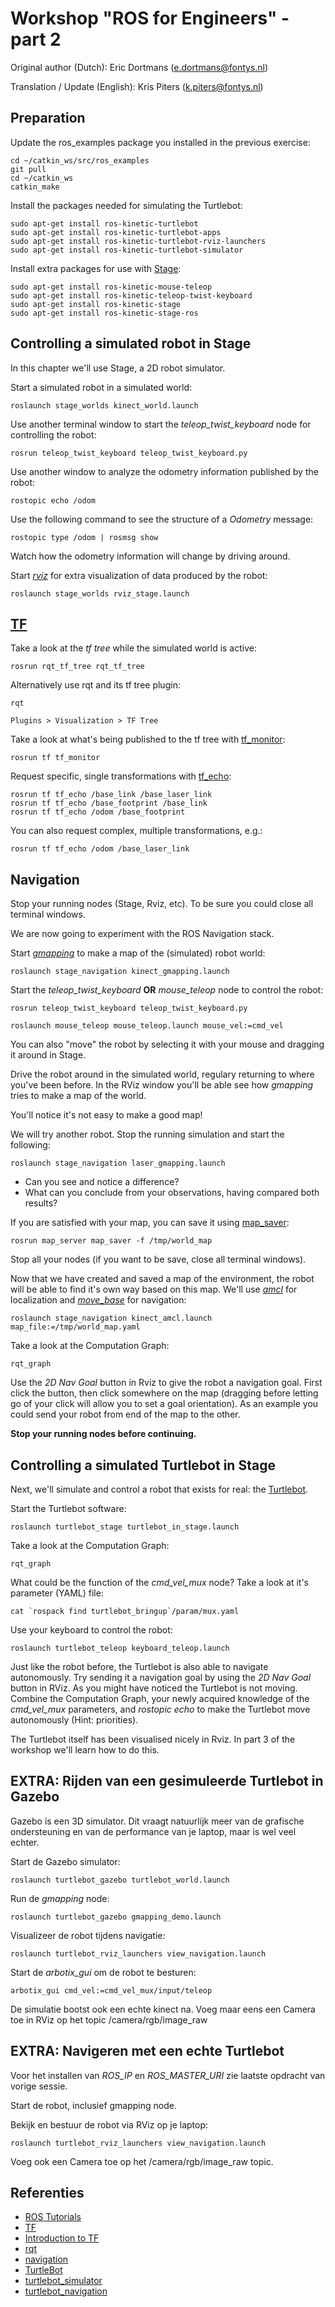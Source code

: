 # Workshop "ROS for Engineers" - part 2

Original author (Dutch): Eric Dortmans (e.dortmans@fontys.nl)

Translation / Update (English): Kris Piters (k.piters@fontys.nl)

## Preparation

Update the ros_examples package you installed in the previous exercise:

    cd ~/catkin_ws/src/ros_examples
    git pull
    cd ~/catkin_ws
    catkin_make

Install the packages needed for simulating the Turtlebot:

    sudo apt-get install ros-kinetic-turtlebot
    sudo apt-get install ros-kinetic-turtlebot-apps
    sudo apt-get install ros-kinetic-turtlebot-rviz-launchers
    sudo apt-get install ros-kinetic-turtlebot-simulator

Install extra packages for use with [Stage](http://wiki.ros.org/stage#External_Documentation):

    sudo apt-get install ros-kinetic-mouse-teleop
    sudo apt-get install ros-kinetic-teleop-twist-keyboard
    sudo apt-get install ros-kinetic-stage
    sudo apt-get install ros-kinetic-stage-ros

## Controlling a simulated robot in Stage

In this chapter we'll use Stage, a 2D robot simulator. 

Start a simulated robot in a simulated world:

    roslaunch stage_worlds kinect_world.launch

Use another terminal window to start the *teleop_twist_keyboard* node for controlling the robot:

    rosrun teleop_twist_keyboard teleop_twist_keyboard.py

Use another window to analyze the odometry information published by the robot:

    rostopic echo /odom

Use the following command to see the structure of a *Odometry* message:

    rostopic type /odom | rosmsg show
  
Watch how the odometry information will change by driving around.

Start [*rviz*](http://wiki.ros.org/rviz) for extra visualization of data produced by the robot:

    roslaunch stage_worlds rviz_stage.launch

## [TF](http://wiki.ros.org/tf) 

Take a look at the *tf tree* while the simulated world is active:

    rosrun rqt_tf_tree rqt_tf_tree

Alternatively use rqt and its tf tree plugin:

    rqt

    Plugins > Visualization > TF Tree

Take a look at what's being published to the tf tree with [tf_monitor](http://wiki.ros.org/tf#tf_monitor):

    rosrun tf tf_monitor

Request specific, single transformations with [tf_echo](http://wiki.ros.org/tf#tf_echo):
       
    rosrun tf tf_echo /base_link /base_laser_link
    rosrun tf tf_echo /base_footprint /base_link
    rosrun tf tf_echo /odom /base_footprint
    
You can also request complex, multiple transformations, e.g.:

    rosrun tf tf_echo /odom /base_laser_link

## Navigation

Stop your running nodes (Stage, Rviz, etc). To be sure you could close all terminal windows.

We are now going to experiment with the ROS Navigation stack.

Start *[gmapping](http://wiki.ros.org/gmapping)* to make a map of the (simulated) robot world:

    roslaunch stage_navigation kinect_gmapping.launch

Start the *teleop_twist_keyboard* **OR** *mouse_teleop* node to control the robot:

    rosrun teleop_twist_keyboard teleop_twist_keyboard.py
    
    roslaunch mouse_teleop mouse_teleop.launch mouse_vel:=cmd_vel
   
You can also "move" the robot by selecting it with your mouse and dragging it around in Stage.

Drive the robot around in the simulated world, regulary returning to where you've been before. In the RViz window you'll be able see how *gmapping* tries to make a map of the world.

You'll notice it's not easy to make a good map! 

We will try another robot. Stop the running simulation and start the following:

    roslaunch stage_navigation laser_gmapping.launch
    
- Can you see and notice a difference?
- What can you conclude from your observations, having compared both results?

If you are satisfied with your map, you can save it using [map_saver](http://wiki.ros.org/map_server#map_saver):

    rosrun map_server map_saver -f /tmp/world_map

Stop all your nodes (if you want to be save, close all terminal windows).

Now that we have created and saved a map of the environment, the robot will be able to find it's own way based on this map. We'll use [*amcl*](http://wiki.ros.org/amcl) for localization and [*move_base*](http://wiki.ros.org/move_base) for navigation:

    roslaunch stage_navigation kinect_amcl.launch map_file:=/tmp/world_map.yaml

Take a look at the Computation Graph:

    rqt_graph

Use the *2D Nav Goal* button in Rviz to give the robot a navigation goal. First click the button, then click somewhere on the map (dragging before letting go of your click will allow you to set a goal orientation). As an example you could send your robot from end of the map to the other.

**Stop your running nodes before continuing.**

## Controlling a simulated Turtlebot in Stage

Next, we'll simulate and control a robot that exists for real: the [Turtlebot](http://wiki.ros.org/Robots/TurtleBot).

Start the Turtlebot software:

    roslaunch turtlebot_stage turtlebot_in_stage.launch

Take a look at the Computation Graph:

    rqt_graph

What could be the function of the *cmd_vel_mux* node? Take a look at it's parameter (YAML) file:

    cat `rospack find turtlebot_bringup`/param/mux.yaml

Use your keyboard to control the robot:

    roslaunch turtlebot_teleop keyboard_teleop.launch

Just like the robot before, the Turtlebot is also able to navigate autonomously. Try sending it a navigation goal by using the *2D Nav Goal* button in RViz. As you might have noticed the Turtlebot is not moving. Combine the Computation Graph, your newly acquired knowledge of the *cmd_vel_mux* parameters, and *rostopic echo* to make the Turtlebot move autonomously (Hint: priorities).

The Turtlebot itself has been visualised nicely in Rviz. In part 3 of the workshop we'll learn how to do this.

## EXTRA: Rijden van een gesimuleerde Turtlebot in Gazebo

Gazebo is een 3D simulator. Dit vraagt natuurlijk meer van de grafische ondersteuning en van de performance van je laptop, maar is wel veel echter.

Start de Gazebo simulator:

    roslaunch turtlebot_gazebo turtlebot_world.launch
  
Run de *gmapping* node:

    roslaunch turtlebot_gazebo gmapping_demo.launch

Visualizeer de robot tijdens navigatie:
    
    roslaunch turtlebot_rviz_launchers view_navigation.launch

Start de *arbotix_gui* om de robot te besturen:

    arbotix_gui cmd_vel:=cmd_vel_mux/input/teleop

De simulatie bootst ook een echte kinect na. Voeg maar eens een Camera toe in RViz op het topic /camera/rgb/image_raw

## EXTRA: Navigeren met een echte Turtlebot

Voor het installen van *ROS_IP* en *ROS_MASTER_URI* zie laatste opdracht van vorige sessie.

Start de robot, inclusief gmapping node.

Bekijk en bestuur de robot via RViz op je laptop:

    roslaunch turtlebot_rviz_launchers view_navigation.launch

Voeg ook een Camera toe op het /camera/rgb/image_raw topic.

## Referenties
- [ROS Tutorials](http://wiki.ros.org/ROS/Tutorials)
- [TF](http://wiki.ros.org/tf)
- [Introduction to TF](http://wiki.ros.org/tf/Tutorials/Introduction%20to%20tf)
- [rqt](http://wiki.ros.org/rqt)
- [navigation](http://wiki.ros.org/navigation)
- [TurtleBot](http://wiki.ros.org/Robots/TurtleBot)
- [turtlebot_simulator](http://wiki.ros.org/turtlebot_simulator)
- [turtlebot_navigation](http://wiki.ros.org/turtlebot_navigation)

